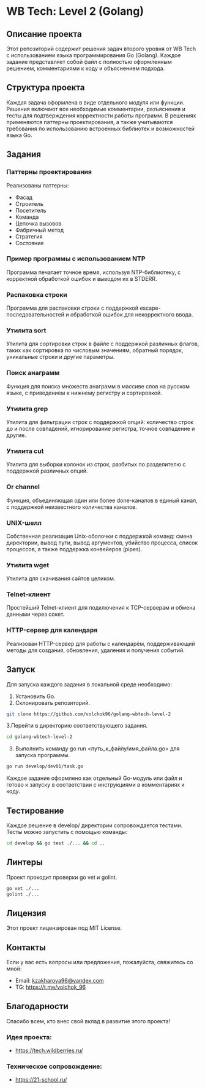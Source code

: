 # WB Tech: Level 2 (Golang)
## Описание проекта
Этот репозиторий содержит решения задач второго уровня от WB Tech с использованием языка программирования Go (Golang). Каждое задание представляет собой файл с полностью оформленным решением, комментариями к коду и объяснением подхода.

## Структура проекта
Каждая задача оформлена в виде отдельного модуля или функции. Решения включают все необходимые комментарии, разъяснения и тесты для подтверждения корректности работы программ. В решениях применяются паттерны проектирования, а также учитываются требования по использованию встроенных библиотек и возможностей языка Go.

## Задания
### Паттерны проектирования
Реализованы паттерны:

- Фасад
- Строитель
- Посетитель
- Команда
- Цепочка вызовов
- Фабричный метод
- Стратегия
- Состояние

### Пример программы с использованием NTP
Программа печатает точное время, используя NTP-библиотеку, с корректной обработкой ошибок и выводом их в STDERR.

### Распаковка строки
Программа для распаковки строки с поддержкой escape-последовательностей и обработкой ошибок для некорректного ввода.

### Утилита sort
Утилита для сортировки строк в файле с поддержкой различных флагов, таких как сортировка по числовым значениям, обратный порядок, уникальные строки и другие параметры.

### Поиск анаграмм
Функция для поиска множеств анаграмм в массиве слов на русском языке, с приведением к нижнему регистру и сортировкой.

### Утилита grep
Утилита для фильтрации строк с поддержкой опций: количество строк до и после совпадений, игнорирование регистра, точное совпадение и другие.

### Утилита cut
Утилита для выборки колонок из строк, разбитых по разделителю с поддержкой различных опций.

### Or channel
Функция, объединяющая один или более done-каналов в единый канал, с поддержкой неизвестного количества каналов.

### UNIX-шелл
Собственная реализация Unix-оболочки с поддержкой команд: смена директории, вывод пути, вывод аргументов, убийство процесса, список процессов, а также поддержка конвейеров (pipes).

### Утилита wget
Утилита для скачивания сайтов целиком.

### Telnet-клиент
Простейший Telnet-клиент для подключения к TCP-серверам и обмена данными через сокет.

### HTTP-сервер для календаря
Реализован HTTP-сервер для работы с календарём, поддерживающий методы для создания, обновления, удаления и получения событий.

## Запуск
Для запуска каждого задания в локальной среде необходимо:

1. Установить Go.
2. Склонировать репозиторий.
```sh
git clone https://github.com/volchok96/golang-wbtech-level-2
```
3.Перейти в директорию соответствующего задания.
```sh
cd golang-wbtech-level-2
```
3. Выполнить команду go run <путь_к_файлу/имя_файла.go> для запуска программы.
```sh
go run develop/dev01/task.go
```

Каждое задание оформлено как отдельный Go-модуль или файл и готово к запуску в соответствии с инструкциями в комментариях к коду.

## Тестирование
Каждое решение в develop/ директории сопровождается тестами. Тесты можно запустить с помощью команды:
```sh
cd develop && go test ./... && cd ..
```

## Линтеры
Проект проходит проверки go vet и golint.
```sh
go vet ./...
golint ./...
```

## Лицензия
Этот проект лицензирован под MIT License.

## Контакты

Если у вас есть вопросы или предложения, пожалуйста, свяжитесь со мной:
- Email: kzakharova96@yandex.com
- TG: https://t.me/volchok_96

## Благодарности
Спасибо всем, кто внес свой вклад в развитие этого проекта!

### Идея проекта:
- https://tech.wildberries.ru/

### Техническое сопровождение:
- https://21-school.ru/




